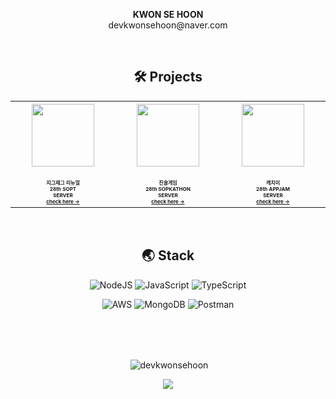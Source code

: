 <p align="center">
	<b>KWON SE HOON</b><br>
	devkwonsehoon@naver.com
</p>


<br>
<h2 align="center">🛠️ Projects</h2>
<p align="center">
  <table align="center" border="0" width="300" bordercolor="white">
	  <th width="200">
		  <img src="https://user-images.githubusercontent.com/54793607/124385460-af962500-dd10-11eb-8aad-5b9e40e7ea41.png" width=100 height=100/>
		  <br>
	  	  <br>
		  <span style="font-size : 0.5em">
		  지그재그 리뉴얼<br>
		  28th SOPT<br>
		  SERVER<br>
		  <a href="https://github.com/SOPT-ZigZag/SERVER_ZIGZAG">check here →</a>
		  </span>
	  </th>
	  <th width="200">
		  <img src="https://user-images.githubusercontent.com/54793607/124385450-a6a55380-dd10-11eb-8b99-f5244797ed45.png" width=100 height=100/>
		  <br>
	  	  <br>
		  <span style="font-size : 0.5em">
		  진술게임<br>
		  28th SOPKATHON<br>
		  SERVER<br>
		  <a href="https://github.com/SOPKATHON-28th/server">check here →</a>
		  </span>
	  </th>
	  <th width="200">
		  <img src="https://user-images.githubusercontent.com/54793607/126582974-4c391bac-7090-49c2-bc33-f72bedd2bc16.png" width=100 height=100/>
		  <br>
	  	  <br>
		  <span style="font-size : 0.5em">
		  캐치미<br>
		  28th APPJAM<br>
		  SERVER<br>
		  <a href="https://github.com/TeamCatchMe/CatchMe-If-You-Server">check here →</a>
		  </span>
	  </th>
  </table>
 </p>
<br>

<h2 align="center">🌏 Stack</h2>
<p align="center">
<img alt="NodeJS" src="https://img.shields.io/badge/node.js-%2343853D.svg?style=for-the-badge&logo=node-dot-js&logoColor=white"/>
<img alt="JavaScript" src="https://img.shields.io/badge/javascript-%23323330.svg?style=for-the-badge&logo=javascript&logoColor=%23F7DF1E"/>
<img alt="TypeScript" src="https://img.shields.io/badge/typescript-%23007ACC.svg?style=for-the-badge&logo=typescript&logoColor=white"/>
</p>
<p align="center">
<img alt="AWS" src="https://img.shields.io/badge/AWS-%23FF9900.svg?style=for-the-badge&logo=amazon-aws&logoColor=white"/>
<img alt="MongoDB" src ="https://img.shields.io/badge/MongoDB-%234ea94b.svg?style=for-the-badge&logo=mongodb&logoColor=white"/>
<img alt="Postman" src="https://img.shields.io/badge/Postman-FF6C37?style=for-the-badge&logo=postman&logoColor=red" />
</p>

<br>
<br>
<br>
<p align="center">&nbsp;<img align="center" src="https://github-readme-stats.vercel.app/api?username=devkwonsehoon&show_icons=true&locale=en" alt="devkwonsehoon" /></p>

<p align="center">
<a href="https://hits.seeyoufarm.com"><img src="https://hits.seeyoufarm.com/api/count/incr/badge.svg?url=https%3A%2F%2Fgithub.com%2Fdevkwonsehoon&count_bg=%23001AFB&title_bg=%235C93FB&icon=&icon_color=%23D5D5D5&title=hits&edge_flat=false"/></a>
</p>
